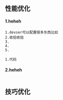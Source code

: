 ## 性能优化
#### 1.heheh
```
1.devser可以配置很多东西比如
2.收拾收拾
3.
4.
5.
```
```
1.代码
```
#### 2.heheh
```
```
## 技巧优化
